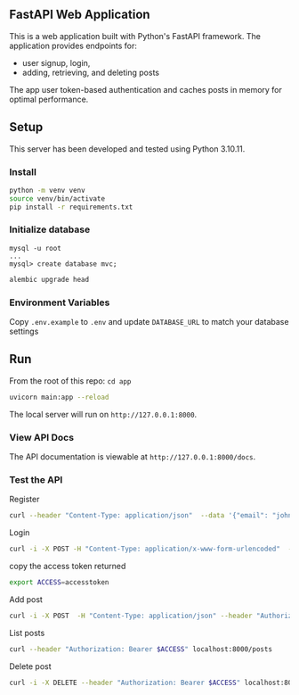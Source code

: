 ## FastAPI Web Application

This is a web application built with Python's FastAPI framework.
The application provides endpoints for:

- user signup, login,
- adding, retrieving, and deleting posts

The app user token-based authentication and caches posts in memory for optimal performance.

## Setup

This server has been developed and tested using Python 3.10.11.

### Install

```bash
python -m venv venv
source venv/bin/activate
pip install -r requirements.txt
```

### Initialize database

```
mysql -u root
...
mysql> create database mvc;
```

```bash
alembic upgrade head
```

### Environment Variables

Copy `.env.example` to `.env` and update `DATABASE_URL` to match your database settings

## Run

From the root of this repo:
`cd app`

```bash
uvicorn main:app --reload
```

The local server will run on `http://127.0.0.1:8000`.

### View API Docs

The API documentation is viewable at `http://127.0.0.1:8000/docs`.

### Test the API

Register

```bash
curl --header "Content-Type: application/json"  --data '{"email": "john@example.com", "password": "12345678"}' http://localhost:8000/signup
```

Login

```bash
curl -i -X POST -H "Content-Type: application/x-www-form-urlencoded"  -d "username=john@example.com&password=12345678"  http://localhost:8000/login
```

copy the access token returned

```bash
export ACCESS=accesstoken
```

Add post

```bash
curl -i -X POST  -H "Content-Type: application/json" --header "Authorization: Bearer $ACCESS" --data '{"text": "test"}' localhost:8000/posts
```

List posts

```bash
curl --header "Authorization: Bearer $ACCESS" localhost:8000/posts
```

Delete post

```bash
curl -i -X DELETE --header "Authorization: Bearer $ACCESS" localhost:8000/posts/1
```
